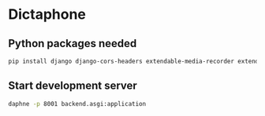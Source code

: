 # Dictaphone

## Python packages needed
``` bash
pip install django django-cors-headers extendable-media-recorder extendable-media-recorder-wav-encoder django-rest-framework celery channels daphne
```

## Start development server
``` bash
daphne -p 8001 backend.asgi:application
```

